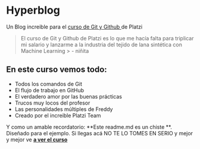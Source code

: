 # Hyperblog
Un Blog increible para el [curso de Git y Github ](https://platzi.com/clases/git-github/ "curso de Git y Github ")de Platzi
> El curso de Git y Github de Platzi es lo que me hacía falta para triplicar mi salario y lanzarme a la industria del tejido de lana sintética con Machine Learning 
	> - niñita

## En este curso vemos todo: 
* Todos los comandos de Git
* El flujo de trabajo en GitHub
* El verdadero amor por las buenas prácticas
* Trucos muy locos del profesor
* Las personalidades múltiples de Freddy
* Creado por el increible Platzi Team

Y como un amable recordatorio: **Este readme.md es un chiste **. Diseñado para el ejemplo. Si llegas acá NO TE LO TOMES EN SERIO y mejor y mejor ve [**a ver el curso**](https://platzi.com/clases/git-github/ "a ver el curso") 
